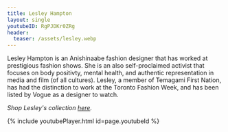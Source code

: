 ```yaml
---
title: Lesley Hampton
layout: single
youtubeID: RgPJDKr0ZRg
header:
  teaser: /assets/lesley.webp
---
```

Lesley Hampton is an Anishinaabe fashion designer that has worked at prestigious fashion shows. She is an also self-proclaimed activist that focuses on body positivty, mental health, and authentic representation in media and film (of all cultures). Lesley, a member of Temagami First Nation, has had the distinction to work at the Toronto Fashion Week, and has been listed by Vogue as a designer to watch.

*Shop Lesley's collection [here](https://lesleyhampton.com/collections/all-products).*

{% include youtubePlayer.html id=page.youtubeId %}